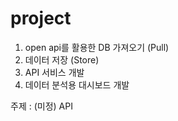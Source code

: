 # project

1. open api를 활용한 DB 가져오기 (Pull)
2. 데이터 저장 (Store)
3. API 서비스 개발
4. 데이터 분석용 대시보드 개발

주제 : (미정)
API


